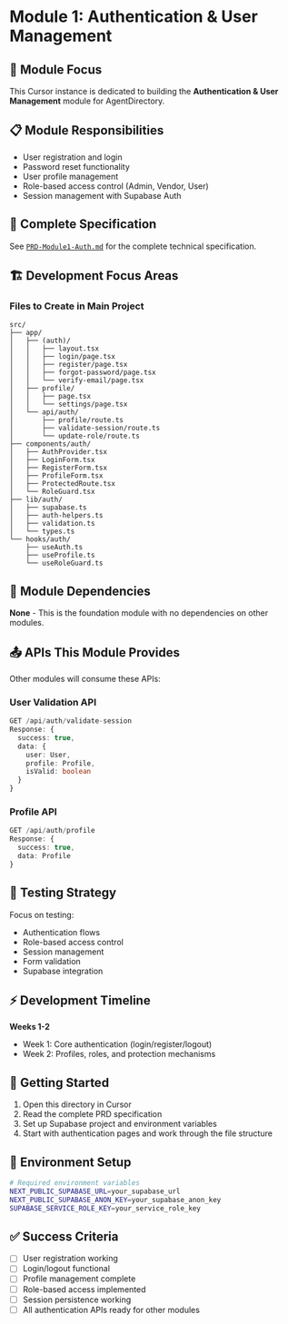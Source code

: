 # Module 1: Authentication & User Management

## 🎯 Module Focus
This Cursor instance is dedicated to building the **Authentication & User Management** module for AgentDirectory.

## 📋 Module Responsibilities
- User registration and login
- Password reset functionality  
- User profile management
- Role-based access control (Admin, Vendor, User)
- Session management with Supabase Auth

## 📄 Complete Specification
See [`PRD-Module1-Auth.md`](./PRD-Module1-Auth.md) for the complete technical specification.

## 🏗️ Development Focus Areas

### Files to Create in Main Project
```
src/
├── app/
│   ├── (auth)/
│   │   ├── layout.tsx
│   │   ├── login/page.tsx
│   │   ├── register/page.tsx
│   │   ├── forgot-password/page.tsx
│   │   └── verify-email/page.tsx
│   ├── profile/
│   │   ├── page.tsx
│   │   └── settings/page.tsx
│   └── api/auth/
│       ├── profile/route.ts
│       ├── validate-session/route.ts
│       └── update-role/route.ts
├── components/auth/
│   ├── AuthProvider.tsx
│   ├── LoginForm.tsx
│   ├── RegisterForm.tsx
│   ├── ProfileForm.tsx
│   ├── ProtectedRoute.tsx
│   └── RoleGuard.tsx
├── lib/auth/
│   ├── supabase.ts
│   ├── auth-helpers.ts
│   ├── validation.ts
│   └── types.ts
└── hooks/auth/
    ├── useAuth.ts
    ├── useProfile.ts
    └── useRoleGuard.ts
```

## 🔌 Module Dependencies
**None** - This is the foundation module with no dependencies on other modules.

## 📤 APIs This Module Provides
Other modules will consume these APIs:

### User Validation API
```typescript
GET /api/auth/validate-session
Response: {
  success: true,
  data: {
    user: User,
    profile: Profile,
    isValid: boolean
  }
}
```

### Profile API
```typescript
GET /api/auth/profile
Response: {
  success: true,
  data: Profile
}
```

## 🧪 Testing Strategy
Focus on testing:
- Authentication flows
- Role-based access control
- Session management
- Form validation
- Supabase integration

## ⚡ Development Timeline
**Weeks 1-2**
- Week 1: Core authentication (login/register/logout)
- Week 2: Profiles, roles, and protection mechanisms

## 🚀 Getting Started
1. Open this directory in Cursor
2. Read the complete PRD specification
3. Set up Supabase project and environment variables
4. Start with authentication pages and work through the file structure

## 🔧 Environment Setup
```bash
# Required environment variables
NEXT_PUBLIC_SUPABASE_URL=your_supabase_url
NEXT_PUBLIC_SUPABASE_ANON_KEY=your_supabase_anon_key
SUPABASE_SERVICE_ROLE_KEY=your_service_role_key
```

## ✅ Success Criteria
- [ ] User registration working
- [ ] Login/logout functional
- [ ] Profile management complete
- [ ] Role-based access implemented
- [ ] Session persistence working
- [ ] All authentication APIs ready for other modules 
